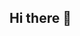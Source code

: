 ## Hi there 👋

<!--
**MiaAvni/MiaAvni** is a ✨ _special_ ✨ repository because its `README.md` (this file) appears on your GitHub profile.

RESUME